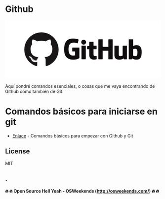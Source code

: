 # Github
![](https://github.com/mrcodedev/Recursos/blob/master/github/img/logogithub.png)

Aquí pondré comandos esenciales, o cosas que me vaya encontrando de Github como también de Git.

# Comandos básicos para iniciarse en git

* [Enlace](https://github.com/mrcodedev/Recursos/blob/master/github/comandosbasicos.md) - Comandos básicos para empezar con Github y Git



License
----
MIT

.
----

**:fire: :fire: Open Source Hell Yeah - OSWeekends (http://osweekends.com/) :fire: :fire:**
